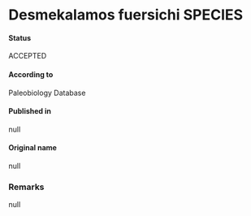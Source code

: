 Desmekalamos fuersichi SPECIES
=======

#### Status
ACCEPTED

#### According to
Paleobiology Database

#### Published in
null

#### Original name
null

### Remarks
null